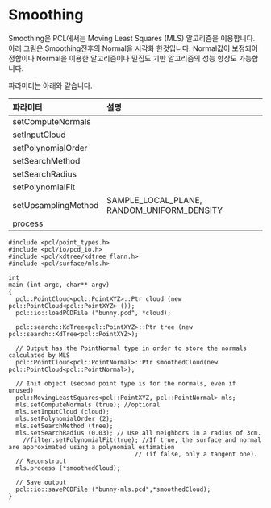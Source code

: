 # Smoothing

Smoothing은 PCL에서는 Moving Least Squares \(MLS\) 알고리즘을 이용합니다. 아래 그림은 Smoothing전후의 Normal을 시각화 한것입니다. Normal값이 보정되어 정합이나 Normal을 이용한 알고리즘이나 밀집도 기반 알고리즘의 성능 향상도 가능합니다.

파라미터는 아래와 같습니다.

| 파라미터 | 설명 |
| :--- | :--- |
| setComputeNormals |  |
| setInputCloud |  |
| setPolynomialOrder |  |
| setSearchMethod |  |
| setSearchRadius |  |
| setPolynomialFit |  |
| setUpsamplingMethod | SAMPLE\_LOCAL\_PLANE,  RANDOM\_UNIFORM\_DENSITY |
| process |  |



```text
#include <pcl/point_types.h>
#include <pcl/io/pcd_io.h>
#include <pcl/kdtree/kdtree_flann.h>
#include <pcl/surface/mls.h>

int
main (int argc, char** argv)
{
  pcl::PointCloud<pcl::PointXYZ>::Ptr cloud (new pcl::PointCloud<pcl::PointXYZ> ());
  pcl::io::loadPCDFile ("bunny.pcd", *cloud);

  pcl::search::KdTree<pcl::PointXYZ>::Ptr tree (new pcl::search::KdTree<pcl::PointXYZ>);

  // Output has the PointNormal type in order to store the normals calculated by MLS
  pcl::PointCloud<pcl::PointNormal>::Ptr smoothedCloud(new pcl::PointCloud<pcl::PointNormal>);

  // Init object (second point type is for the normals, even if unused)
  pcl::MovingLeastSquares<pcl::PointXYZ, pcl::PointNormal> mls; 
  mls.setComputeNormals (true); //optional
  mls.setInputCloud (cloud);
  mls.setPolynomialOrder (2);
  mls.setSearchMethod (tree);
  mls.setSearchRadius (0.03); // Use all neighbors in a radius of 3cm.
    //filter.setPolynomialFit(true); //If true, the surface and normal are approximated using a polynomial estimation
                                   // (if false, only a tangent one).
  // Reconstruct
  mls.process (*smoothedCloud);

  // Save output
  pcl::io::savePCDFile ("bunny-mls.pcd",*smoothedCloud);
}
```







